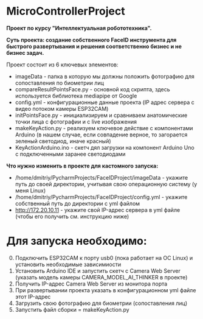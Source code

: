 # MicroControllerProject

**Проект по курсу "Интеллектуальная робототехника".**

**Суть проекта: создание собственного FaceID инструмента для быстрого развертывания и решения соответственно бизнес и не бизнес задач.**

Проект состоит из 6 ключевых элементов: 
- imageData - папка в которую мы должны положить фотографию для сопоставления по биометрии лиц
- compareResultPointsFace.py - основной код скрипта, здесь используется библиотека mediapipe от Google
- config.yml - конфигурационные данные проекта (IP адрес сервера с видео потоком камеры ESP32CAM)
- initPointsFace.py - инициализируем и сравниваем анатомические точки лица с фотографии и с live изображения
- makeKeyAction.py - реализуем ключевое действие с компонентами Arduino (в нашем случае, если совпадение верное, то загорается зеленый светодиод, иначе красный)
- KeyActionArduino.ino - скетч дял загрузки на компонент Arduino Uno с подключенными заранее светодиодами

**Что нужно изменить в проекте для кастомного запуска:**

- /home/dmitriy/PycharmProjects/FaceIDProject/imageData - укажите путь до своей директории, учитывая свою операционную систему (у меня Linux)
- /home/dmitriy/PycharmProjects/FaceIDProject/config.yml - укажите собственный путь до директории с yml файлом
- http://172.20.10.11 - укажите свой IP-адрес сервера в yml файле (чтобы его получить см. инструкцию ниже)
   
# Для запуска необходимо:

0. Подключить ESP32CAM к порту usb0 (пока работает на ОС Linux) и установить необходимые зависимиости
1. Установить Arduino IDE и запустить скетч с Camera Web Server (указать модель камеры CAMERA_MODEL_AI_THINKER в проекте)
2. Получить IP-адрес Camera Web Server из монитора порта
3. При развертывании проекта указать в конфигурационном yml файле этот IP-адрес
4. Загрузить свою фотографию для биометрии (сопоставления лиц)
5. Запустить файл сборки = makeKeyAction.py 
	
